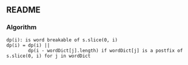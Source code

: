 ## README

### Algorithm

```
dp(i): is word breakable of s.slice(0, i)
dp(i) = dp(i) ||
        dp(i - wordDict[j].length) if wordDict[j] is a postfix of s.slice(0, i) for j in wordDict
```
